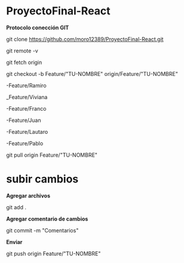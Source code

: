 # ProyectoFinal-React

**Protocolo conección GIT**

git clone https://github.com/moro12389/ProyectoFinal-React.git

git remote -v

git fetch origin

git checkout -b Feature/"TU-NOMBRE" origin/Feature/"TU-NOMBRE"

-Feature/Ramiro

_Feature/Viviana

-Feature/Franco

-Feature/Juan

-Feature/Lautaro

-Feature/Pablo

git pull origin Feature/"TU-NOMBRE"

# subir cambios

**Agregar archivos**

git add .

**Agregar comentario de cambios**

git commit -m "Comentarios"

**Enviar**

git push origin Feature/"TU-NOMBRE"


